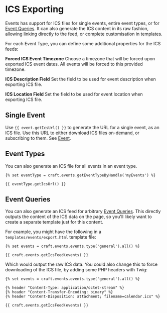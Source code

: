 # ICS Exporting
Events has support for ICS files for single events, entire event types, or for [Event Queries](docs:getting-elements/event-queries). It can also generate the ICS content in its raw fashion, allowing linking directly to the feed, or complete customisation in templates.

For each Event Type, you can define some additional properties for the ICS feeds:

**Forced ICS Event Timezone**
Choose a timezone that will be forced upon exported ICS event dates. All events will be forced to this provided timezone.

**ICS Description Field**
Set the field to be used for event description when exporting ICS file.

**ICS Location Field**
Set the field to be used for event location when exporting ICS file.

## Single Event
Use `{{ event.getIcsUrl() }}` to generate the URL for a single event, as an ICS file. Use this URL to either download ICS files on-demand, or subscribing to them. See [Event](docs:developers/event).

## Event Types
You can also generate an ICS file for all events in an event type.

```twig
{% set eventType = craft.events.getEventTypeByHandle('myEvents') %}

{{ eventType.getIcsUrl() }}
```

## Event Queries
You can also generate an ICS feed for arbitrary [Event Queries](docs:getting-elements/event-queries). This directly outputs the content of the ICS data on the page, so you'll likely want to create a separate template just for this content.

For example, you might have the following in a `templates/events/export.html` template file:

```twig
{% set events = craft.events.events.type('general').all() %}

{{ craft.events.getIcsFeed(events) }}
```

Which would output the raw ICS data. You could also change this to force downloading of the ICS file, by adding some PHP headers with Twig:

```twig
{% set events = craft.events.events.type('general').all() %}

{% header "Content-Type: application/octet-stream" %}
{% header "Content-Transfer-Encoding: binary" %}
{% header "Content-Disposition: attachment; filename=calendar.ics" %}

{{ craft.events.getIcsFeed(events) }}
```